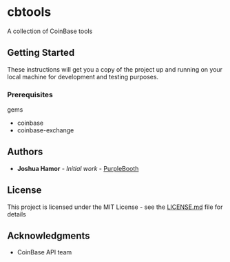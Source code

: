 # cbtools

A collection of CoinBase tools

## Getting Started

These instructions will get you a copy of the project up and running on your local machine for development and testing purposes.

### Prerequisites

gems

 * coinbase
 * coinbase-exchange

## Authors

* **Joshua Hamor** - *Initial work* - [PurpleBooth](https://github.com/silicon)

## License

This project is licensed under the MIT License - see the [LICENSE.md](LICENSE.md) file for details

## Acknowledgments

* CoinBase API team
